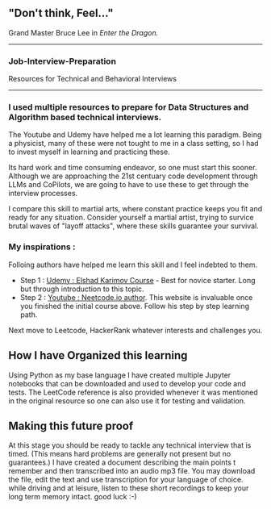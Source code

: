 ## "Don't think, Feel..." 
Grand Master Bruce Lee in *Enter the Dragon.*

---

### Job-Interview-Preparation
Resources for Technical and Behavioral Interviews

---
### I used multiple resources to prepare for Data Structures and Algorithm based technical interviews.

The Youtube and Udemy have helped me a lot learning this paradigm. Being a physicist, many of these were not tought to me in a class setting, so I had to invest myself in learning and practicing these.

Its hard work and time consuming endeavor, so one must start this sooner. Although we are approaching the 21st centuary code development through LLMs and CoPilots, we are going to have to use these to get through the interview processes.

I compare this skill to martial arts, where constant practice keeps you fit and ready for any situation. Consider yourself a martial artist, trying to survice brutal waves of "layoff attacks", where these skills guarantee your survival.

### My inspirations :
Folloing authors have helped me learn this skill and I feel indebted to them.


- Step 1 : [Udemy : Elshad Karimov Course](https://www.udemy.com/course/data-structures-and-algorithms-bootcamp-in-python/) - Best for novice starter. Long but through introduction to this topic.
- Step 2 : [Youtube : Neetcode.io author](https://neetcode.io/practice). This website is invaluable once you finished the initial course above. Follow his step by step learning path.

Next move to Leetcode, HackerRank whatever interests and challenges you.

## How I have Organized this learning

Using Python as my base language I have created multiple Jupyter notebooks that can be downloaded and used to develop your code and tests. The LeetCode reference is also provided whenever it was mentioned in the original resource so one can also use it for testing and validation. 

## Making this future proof

At this stage you should be ready to tackle any technical interview that is timed. (This means hard problems are generally not present but no guarantees.)  I have created a document describing the main points t remember and then transcribed into an audio mp3 file. You may download the file, edit the text and use transcription for your language of choice. while driving and at leisure, listen to these short recordings to keep your long term memory intact. good luck :-)

